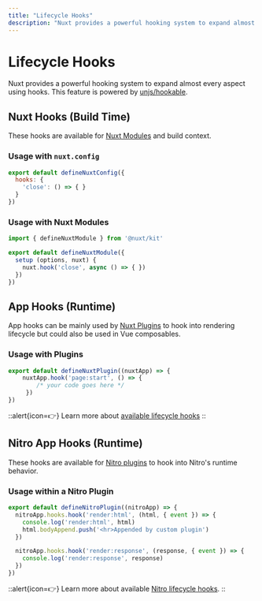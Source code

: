 ```yaml
---
title: "Lifecycle Hooks"
description: "Nuxt provides a powerful hooking system to expand almost every aspect using hooks."
---
```


# Lifecycle Hooks

Nuxt provides a powerful hooking system to expand almost every aspect using hooks. This feature is powered by [unjs/hookable](https://github.com/unjs/hookable).

## Nuxt Hooks (Build Time)

These hooks are available for [Nuxt Modules](/guide/going-further/modules) and build context.

### Usage with `nuxt.config`

```js [nuxt.config]
export default defineNuxtConfig({
  hooks: {
    'close': () => { }
  }
})
```

### Usage with Nuxt Modules

```js
import { defineNuxtModule } from '@nuxt/kit'

export default defineNuxtModule({
  setup (options, nuxt) {
    nuxt.hook('close', async () => { })
  })
})
```

## App Hooks (Runtime)

App hooks can be mainly used by [Nuxt Plugins](/guide/directory-structure/plugins) to hook into rendering lifecycle but could also be used in Vue composables.

### Usage with Plugins

```js [plugins/test.ts]
export default defineNuxtPlugin((nuxtApp) => {
    nuxtApp.hook('page:start', () => {
        /* your code goes here */
     })
})
```

::alert{icon=👉}
Learn more about  [available lifecycle hooks](/api/advanced/hooks)
::

## Nitro App Hooks (Runtime)

These hooks are available for [Nitro plugins](https://nitro.unjs.io/guide/advanced/plugins) to hook into Nitro's runtime behavior.

### Usage within a Nitro Plugin

```js [~/server/plugins/test.ts]
export default defineNitroPlugin((nitroApp) => {
  nitroApp.hooks.hook('render:html', (html, { event }) => {
    console.log('render:html', html)
    html.bodyAppend.push('<hr>Appended by custom plugin')
  })

  nitroApp.hooks.hook('render:response', (response, { event }) => {
    console.log('render:response', response)
  })
})
```

::alert{icon=👉}
Learn more about available [Nitro lifecycle hooks](/api/advanced/hooks#nitro-hooks-runtime-server-side).
::
